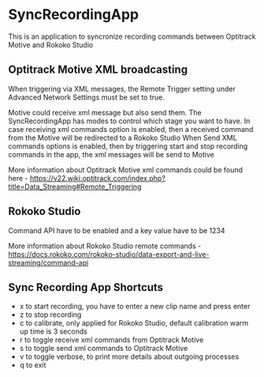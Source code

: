 # SyncRecordingApp

 This is an application to syncronize recording commands between Optitrack Motive and Rokoko Studio

## Optitrack Motive XML broadcasting
 When triggering via XML messages, the Remote Trigger setting under Advanced Network Settings must be set to true.

 Motive could receive xml message but also send them. The SyncRecordingApp has modes to control which stage you want to have.
 In case receiving xml commands option is enabled, then a received command from the Motive will be redirected to a Rokoko Studio
 When Send XML commands options is enabled, then by triggering start and stop recording commands in the app, the xml messages will be send to Motive

More information about Optitrack Motive xml commands could be found here - https://v22.wiki.optitrack.com/index.php?title=Data_Streaming#Remote_Triggering

## Rokoko Studio
 Command API have to be enabled and a key value have to be 1234

More information about Rokoko Studio remote commands - https://docs.rokoko.com/rokoko-studio/data-export-and-live-streaming/command-api

## Sync Recording App Shortcuts

* x to start recording, you have to enter a new clip name and press enter
* z to stop recording 
* c to calibrate, only applied for Rokoko Studio, default calibration warm up time is 3 seconds
* r to toggle receive xml commands from Optitrack Motive
* s to toggle send xml commands to Optitrack Motive
* v to toggle verbose, to print more details about outgoing processes
* q to exit
